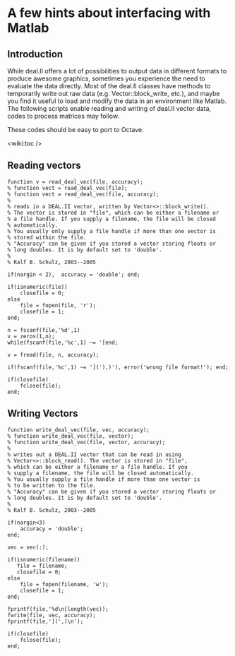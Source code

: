 # A few hints about interfacing with Matlab

## Introduction

While deal.II offers a lot of possibilities to output data in different formats to produce awesome graphics, sometimes you experience the need to evaluate the data directly. Most of the deal.II classes have methods to temporarily write out raw data (e.g. Vector::block_write, etc.), and maybe you find it useful to load and modify the data in an environment like Matlab. The following scripts enable reading and writing of deal.II vector data, codes to process matrices may follow.

These codes should be easy to port to Octave.

<wiki:toc  />

## Reading vectors

```
function v = read_deal_vec(file, accuracy);
% function vect = read_deal_vec(file);
% function vect = read_deal_vec(file, accuracy);
%
% reads in a DEAL.II vector, written by Vector<>::block_write().
% The vector is stored in "file", which can be either a filename or
% a file handle. If you supply a filename, the file will be closed
% automatically.
% You usually only supply a file handle if more than one vector is
% stored within the file.
% "Accuracy" can be given if you stored a vector storing floats or
% long doubles. It is by default set to 'double'.
%
% Ralf B. Schulz, 2003--2005

if(nargin < 2),  accuracy = 'double'; end;

if(isnumeric(file))
    closefile = 0;
else
    file = fopen(file, 'r');
    closefile = 1;
end;

n = fscanf(file,'%d',1)
v = zeros(1,n);
while(fscanf(file,'%c',1) ~= '[end;

v = fread(file, n, accuracy);

if(fscanf(file,'%c',1) ~= ']('),)'), error('wrong file format!'); end;

if(closefile)
    fclose(file);
end;
```

## Writing Vectors

```
function write_deal_vec(file, vec, accuracy);
% function write_deal_vec(file, vector);
% function write_deal_vec(file, vector, accuracy);
%
% writes out a DEAL.II vector that can be read in using
% Vector<>::block_read(). The vector is stored in "file", 
% which can be either a filename or a file handle. If you 
% supply a filename, the file will be closed automatically.
% You usually supply a file handle if more than one vector is
% to be written to the file.
% "Accuracy" can be given if you stored a vector storing floats or
% long doubles. It is by default set to 'double'.
%
% Ralf B. Schulz, 2003--2005

if(nargin<3)
    accuracy = 'double';
end;

vec = vec(:);

if(isnumeric(filename))
   file = filename;
   closefile = 0;
else
    file = fopen(filename, 'w');
    closefile = 1;
end;

fprintf(file,'%d\n[length(vec));
fwrite(file, vec, accuracy);
fprintf(file,'](',)\n');

if(closefile)
    fclose(file);
end;
```
